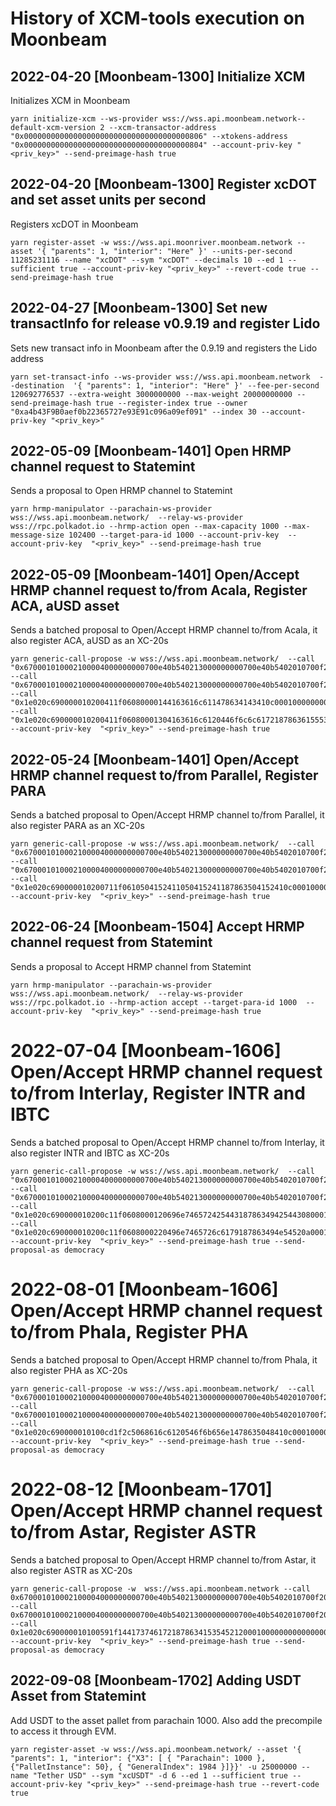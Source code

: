 # History of XCM-tools execution on Moonbeam


## 2022-04-20 \[Moonbeam-1300\] Initialize XCM

Initializes XCM in Moonbeam
```
yarn initialize-xcm --ws-provider wss://wss.api.moonbeam.network--default-xcm-version 2 --xcm-transactor-address "0x0000000000000000000000000000000000000806" --xtokens-address "0x0000000000000000000000000000000000000804" --account-priv-key "<priv_key>" --send-preimage-hash true
```

## 2022-04-20 \[Moonbeam-1300\] Register xcDOT and set asset units per second

Registers xcDOT in Moonbeam

```
yarn register-asset -w wss://wss.api.moonriver.moonbeam.network --asset '{ "parents": 1, "interior": "Here" }' --units-per-second 11285231116 --name "xcDOT" --sym "xcDOT" --decimals 10 --ed 1 --sufficient true --account-priv-key "<priv_key>" --revert-code true --send-preimage-hash true
```

## 2022-04-27 \[Moonbeam-1300\] Set new transactInfo for release v0.9.19 and register Lido

Sets new transact info in Moonbeam after the 0.9.19 and registers the Lido address

```
yarn set-transact-info --ws-provider wss://wss.api.moonbeam.network  --destination  '{ "parents": 1, "interior": "Here" }' --fee-per-second  120692776537 --extra-weight 3000000000 --max-weight 20000000000 --send-preimage-hash true --register-index true --owner "0xa4b43F9B0aef0b22365727e93E91c096a09ef091" --index 30 --account-priv-key "<priv_key>"
```

## 2022-05-09 \[Moonbeam-1401\] Open HRMP channel request to Statemint

Sends a proposal to Open HRMP channel to Statemint

```
yarn hrmp-manipulator --parachain-ws-provider wss://wss.api.moonbeam.network/  --relay-ws-provider wss://rpc.polkadot.io --hrmp-action open --max-capacity 1000 --max-message-size 102400 --target-para-id 1000 --account-priv-key  --account-priv-key  "<priv_key>" --send-preimage-hash true
```

## 2022-05-09 \[Moonbeam-1401\] Open/Accept HRMP channel request to/from Acala, Register ACA, aUSD asset

Sends a batched proposal to Open/Accept HRMP channel to/from Acala, it also register ACA, aUSD as an XC-20s

```
yarn generic-call-propose -w wss://wss.api.moonbeam.network/  --call "0x670001010002100004000000000700e40b540213000000000700e40b5402010700f2052a01060002286bee183c01d00700000d0100040001010070617261d4070000000000000000000000000000000000000000000000000000" --call "0x670001010002100004000000000700e40b540213000000000700e40b5402010700f2052a01060002286bee383c00d0070000e8030000009001000d0100040001010070617261d4070000000000000000000000000000000000000000000000000000" --call "0x1e020c690000010200411f06080000144163616c611478634143410c000100000000000000000000000000000001690100010200411f060800004aab5d50611c000000000000000000000b00000000050411011da53b775b270400e7e61ed5cbc5a146ea70f53d5a3306ce02aaf97049cf181acf157738daf92efd54d98ae99491b57fffffffffa922fef94566104a6e5a35a4fcddaa9f181460006000fd"  --call "0x1e020c690000010200411f06080001304163616c6120446f6c6c6172187863615553440c000100000000000000000000000000000001690100010200411f0608000100a89c134602000000000000000000000b00000000050411011da53b775b270400e7e61ed5cbc5a146ea70f53d5a3306ce02aaf97049cf181ac12ccd86e11fd54daad2f40a7c477389ffffffff52c56a9257bb97f4b2b6f7b2d624ecda181460006000fd" --account-priv-key  "<priv_key>" --send-preimage-hash true
```

## 2022-05-24 \[Moonbeam-1401\] Open/Accept HRMP channel request to/from Parallel, Register PARA

Sends a batched proposal to Open/Accept HRMP channel to/from Parallel, it also register PARA as an XC-20s

```
yarn generic-call-propose -w wss://wss.api.moonbeam.network/  --call "0x670001010002100004000000000700e40b540213000000000700e40b5402010700f2052a01060002286bee183c01dc0700000d0100040001010070617261d4070000000000000000000000000000000000000000000000000000" --call "0x670001010002100004000000000700e40b540213000000000700e40b5402010700f2052a01060002286bee383c00dc070000e8030000009001000d0100040001010070617261d4070000000000000000000000000000000000000000000000000000" --call "0x1e020c690000010200711f0610504152411050415241187863504152410c000100000000000000000000000000000001690100010200711f0610504152410010fc266f38020000000000000000000d00000000050411011da53b775b270400e7e61ed5cbc5a146ea70f53d5a3306ce02aaf97049cf181a0dd200a31f8747c1d69efbf9f70e4a07ffffffff18898cb5fe1e88e668152b4f4052a947181460006000fd"  --account-priv-key  "<priv_key>" --send-preimage-hash true
```

## 2022-06-24 \[Moonbeam-1504\] Accept HRMP channel request from Statemint

Sends a proposal to Accept HRMP channel from Statemint

```
yarn hrmp-manipulator --parachain-ws-provider wss://wss.api.moonbeam.network/  --relay-ws-provider wss://rpc.polkadot.io --hrmp-action accept --target-para-id 1000  --account-priv-key  "<priv_key>" --send-preimage-hash true
```

# 2022-07-04 \[Moonbeam-1606\] Open/Accept HRMP channel request to/from Interlay, Register INTR and IBTC

Sends a batched proposal to Open/Accept HRMP channel to/from Interlay, it also register INTR and IBTC as XC-20s

```
yarn generic-call-propose -w wss://wss.api.moonbeam.network/  --call "0x670001010002100004000000000700e40b540213000000000700e40b5402010700f2052a01060002286bee183c01f00700000d0100040001010070617261d4070000000000000000000000000000000000000000000000000000" --call "0x670001010002100004000000000700e40b540213000000000700e40b5402010700f2052a01060002286bee383c00f0070000e8030000009001000d0100040001010070617261d4070000000000000000000000000000000000000000000000000000" --call "0x1e020c690000010200c11f0608000120696e7465724254431878634942544308000100000000000000000000000000000001690100010200c11f06080001e8e801000000000000000000000000000e00000000050411011da53b775b270400e7e61ed5cbc5a146ea70f53d5a3306ce02aaf97049cf181a32633769bb5b0939790af2fb13e93ea4ffffffff5ac1f9a51a93f5c527385edf7fe98a52181460006000fd"  --call "0x1e020c690000010200c11f0608000220496e7465726c6179187863494e54520a000100000000000000000000000000000001690100010200c11f06080002ee8f4f33eb02000000000000000000000e00000000050411011da53b775b270400e7e61ed5cbc5a146ea70f53d5a3306ce02aaf97049cf181ad1a17ac3d2ba9c893d9d342b109a4e4fffffffff4c1cbcd97597339702436d4f18a375ab181460006000fd" --account-priv-key  "<priv_key>" --send-preimage-hash true --send-proposal-as democracy
```

# 2022-08-01 \[Moonbeam-1606\] Open/Accept HRMP channel request to/from Phala, Register PHA

Sends a batched proposal to Open/Accept HRMP channel to/from Phala, it also register PHA as XC-20s

```
yarn generic-call-propose -w wss://wss.api.moonbeam.network/  --call "0x670001010002100004000000000700e40b540213000000000700e40b5402010700f2052a01060002286bee183c01f30700000d0100040001010070617261d4070000000000000000000000000000000000000000000000000000" --call "0x670001010002100004000000000700e40b540213000000000700e40b5402010700f2052a01060002286bee383c00f3070000e8030000009001000d0100040001010070617261d4070000000000000000000000000000000000000000000000000000" --call "0x1e020c690000010100cd1f2c5068616c6120546f6b656e1478635048410c000100000000000000000000000000000001690100010100cd1f0ad0465b72b4000000000000000000001000000000050411011da53b775b270400e7e61ed5cbc5a146ea70f53d5a3306ce02aaf97049cf181ad7caa3511886d61b5da2a1139f04baf5ffffffff63d24ecc8eb8a7b5d0803e900f7b6ced181460006000fd" --account-priv-key  "<priv_key>" --send-preimage-hash true --send-proposal-as democracy
```

# 2022-08-12 \[Moonbeam-1701\] Open/Accept HRMP channel request to/from Astar, Register ASTR

Sends a batched proposal to Open/Accept HRMP channel to/from Astar, it also register ASTR as XC-20s

```
yarn generic-call-propose -w  wss://wss.api.moonbeam.network --call 0x670001010002100004000000000700e40b540213000000000700e40b5402010700f2052a01060002286bee183c01d60700000d0100040001010070617261d4070000000000000000000000000000000000000000000000000000 --call 0x670001010002100004000000000700e40b540213000000000700e40b5402010700f2052a01060002286bee383c00d6070000e8030000009001000d0100040001010070617261d4070000000000000000000000000000000000000000000000000000 --call 0x1e020c690000010100591f1441737461721878634153545212000100000000000000000000000000000001690100010100591ff04655035730576905000000000000001000000000050411011da53b775b270400e7e61ed5cbc5a146ea70f53d5a3306ce02aaf97049cf181aed86b347e278df2301326ef872c1e5f8ffffffffa893ad19e540e172c10d78d4d479b5cf181460006000fd --account-priv-key  "<priv_key>" --send-preimage-hash true --send-proposal-as democracy
```

## 2022-09-08 \[Moonbeam-1702\] Adding USDT Asset from Statemint

Add USDT to the asset pallet from parachain 1000. Also add the precompile to access it through EVM.

```
yarn register-asset -w wss://wss.api.moonbeam.network/ --asset '{ "parents": 1, "interior": {"X3": [ { "Parachain": 1000 }, {"PalletInstance": 50}, { "GeneralIndex": 1984 }]}}' -u 25000000 --name "Tether USD" --sym "xcUSDT" -d 6 --ed 1 --sufficient true --account-priv-key "<priv_key>" --send-preimage-hash true --revert-code true
```